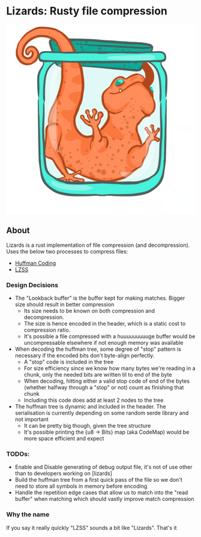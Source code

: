 # Lizards: Rusty file compression

![Lizard](lizard.png)

## About
Lizards is a rust implementation of file compression (and decompression).
Uses the below two processes to compress files:
* [Huffman Coding](https://en.wikipedia.org/wiki/Huffman_coding) 
* [LZSS](https://en.wikipedia.org/wiki/Lempel%E2%80%93Ziv%E2%80%93Storer%E2%80%93Szymanski)


### Design Decisions
* The "Lookback buffer" is the buffer kept for making matches. Bigger size should result in better compression
  * Its size needs to be known on both compression and decompression.
  * The size is hence encoded in the header, which is a static cost to compression ratio.
  * It's possible a file compressed with a huuuuuuuuuge buffer would be uncompressable elsewhere if not enough memory was available
* When decoding the huffman tree, some degree of "stop" pattern is necessary if the encoded bits don't byte-align perfectly.
  * A "stop" code is included in the tree
  * For size efficiency since we know how many bytes we're reading in a chunk, only the needed bits are written til to end of the byte
  * When decoding, hitting either a valid stop code of end of the bytes (whether halfway through a "stop" or not) count as finishing that chunk
  * Including this code does add at least 2 nodes to the tree
* The huffman tree is dynamic and included in the header. The serialisation is currently depending on some random serde library and not important
  * It can be pretty big though, given the tree structure
  * It's possible printing the {u8 -> Bits} map (aka CodeMap) would be more space efficient and expect 
  

### TODOs:
* Enable and Disable generating of debug output file, it's not of use other than to developers working on [lizards]
* Build the huffman tree from a first quick pass of the file so we don't need to store all symbols in memory before encoding
* Handle the repetition edge cases that allow us to match into the "read buffer" when matching which should vastly improve match compression

### Why the name
If you say it really quickly "LZSS" sounds a bit like "Lizards". That's it

